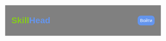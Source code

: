 <!DOCTYPE html>
<html lang="en">
<head>
    <meta charset="UTF-8">
    <meta name="viewport" content="width=device-width, initial-scale=1.0">
    <title>Document</title>
</head>
<body>
    <div style="background-color:grey; height: 100px; margin-top:-20px; display: flex; align-items: center; justify-content: space-between; padding: 0 20px;">
        <h1 style="font-family: Arial, Helvetica, sans-serif; margin: 0; text-align: center;">
            <span style="color:rgb(133, 204, 27)">Skill</span><span style="color:cornflowerblue">Head</span>
        </h1>
        <a href="login.html" id="link" style="text-decoration: none;">
        <div id="loginn">
        <style>
            #loginn{
                border-radius: 10px;
                border: solid;
                padding: 5px;
                background-color: cornflowerblue;
                border-color: cornflowerblue;
                font-family: Arial, Helvetica, sans-serif;
                color: white;
                transition:background-color 0.5s, border-color 0.5s;
            }
            #loginn:hover{
                background-color:rgb(133, 204, 27);
                border-color: rgb(133, 204, 27);
            }
        </style>
            Войти
        </div>
    </a>
    </div>
</body>
</html>
